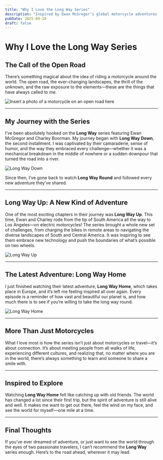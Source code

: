 ```yaml
---
title: "Why I Love the Long Way Series"
description: "Inspired by Ewan McGregor’s global motorcycle adventures."
pubDate: 2025-09-28
draft: false
---
```


# Why I Love the Long Way Series

## The Call of the Open Road

There’s something magical about the idea of riding a motorcycle around the world. The open road, the ever-changing landscapes, the thrill of the unknown, and the raw exposure to the elements—these are the things that have always called to me.

![Insert a photo of a motorcycle on an open road here](https://upload.wikimedia.org/wikipedia/commons/a/ad/TariatLandscape.jpg)

---

## My Journey with the Series

I’ve been absolutely hooked on the **Long Way** series featuring Ewan McGregor and Charley Boorman. My journey began with **Long Way Down**, the second installment. I was captivated by their camaraderie, sense of humor, and the way they embraced every challenge—whether it was a mechanical breakdown in the middle of nowhere or a sudden downpour that turned the road into a river.

![Long Way Down](https://upload.wikimedia.org/wikipedia/commons/thumb/6/65/Ewan_McGregor%27s_motorbike_from_%22long_Way_Down%22%2C_now_in_the_Riverside_Museum%2C_Glasgow.JPG/1920px-Ewan_McGregor%27s_motorbike_from_%22long_Way_Down%22%2C_now_in_the_Riverside_Museum%2C_Glasgow.JPG)

Since then, I’ve gone back to watch **Long Way Round** and followed every new adventure they’ve shared.

---

## Long Way Up: A New Kind of Adventure

One of the most exciting chapters in their journey was **Long Way Up**. This time, Ewan and Charley rode from the tip of South America all the way to Los Angeles—on electric motorcycles! The series brought a whole new set of challenges, from charging the bikes in remote areas to navigating the diverse landscapes of South and Central America. It was inspiring to see them embrace new technology and push the boundaries of what’s possible on two wheels.

![Long Way Up](https://upload.wikimedia.org/wikipedia/commons/thumb/3/38/Harley_Davidson_LiveWire_right_noBG.jpg/1920px-Harley_Davidson_LiveWire_right_noBG.jpg)

---

## The Latest Adventure: Long Way Home

I just finished watching their latest adventure, **Long Way Home**, which takes place in Europe, and it’s left me feeling inspired all over again. Every episode is a reminder of how vast and beautiful our planet is, and how much there is to see if you’re willing to take the long way round.

![Long Way Home](https://encrypted-tbn0.gstatic.com/images?q=tbn:ANd9GcRoAp5NVh5tlunxJRZQ09AGQxMHOQytnSlpn0i0fHa2iboqfhBQ)

---

## More Than Just Motorcycles

What I love most is how the series isn’t just about motorcycles or travel—it’s about connection. It’s about meeting people from all walks of life, experiencing different cultures, and realizing that, no matter where you are in the world, there’s always something to learn and someone to share a smile with.

---

## Inspired to Explore

Watching **Long Way Home** felt like catching up with old friends. The world has changed a lot since their first trip, but the spirit of adventure is still alive and well. It makes me want to get out there, feel the wind on my face, and see the world for myself—one mile at a time.

---

## Final Thoughts

If you’ve ever dreamed of adventure, or just want to see the world through the eyes of two passionate travelers, I can’t recommend the **Long Way** series enough. Here’s to the road ahead, wherever it may lead.
